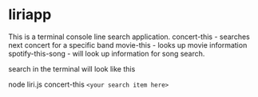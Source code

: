 # liriapp
This is a terminal console line search application.
concert-this - searches next concert for a specific band
movie-this - looks up movie information
spotify-this-song - will look up information for song search.

search in the terminal will look like this

node liri.js concert-this `<your search item here>`

